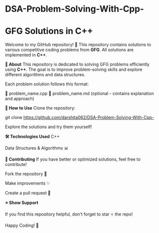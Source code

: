 # DSA-Problem-Solving-With-Cpp-
# GFG Solutions in C++
Welcome to my GitHub repository! 🚀 This repository contains solutions to various competitive coding problems from **GFG**. All solutions are implemented in **C++**.

**📌 About**
This repository is dedicated to solving GFG problems efficiently using **C++**. The goal is to improve problem-solving skills and explore different algorithms and data structures.

Each problem solution follows this format:

📄 problem_name.cpp 📄 problem_name.md (optional - contains explanation and approach)

**🚀 How to Use**
Clone the repository:

git clone https://github.com/darshita062/DSA-Problem-Solving-With-Cpp-

Explore the solutions and try them yourself!

**🛠 Technologies Used**
C++

Data Structures & Algorithms 📊

**🤝 Contributing**
If you have better or optimized solutions, feel free to contribute!

Fork the repository 🍴

Make improvements ✨

Create a pull request 📌

**⭐ Show Support**

If you find this repository helpful, don't forget to star ⭐ the repo!

Happy Coding! 🚀
